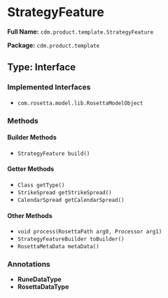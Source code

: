 # StrategyFeature

**Full Name:** `cdm.product.template.StrategyFeature`

**Package:** `cdm.product.template`

## Type: Interface

### Implemented Interfaces

- `com.rosetta.model.lib.RosettaModelObject`

### Methods

#### Builder Methods

- `StrategyFeature build()`

#### Getter Methods

- `Class getType()`
- `StrikeSpread getStrikeSpread()`
- `CalendarSpread getCalendarSpread()`

#### Other Methods

- `void process(RosettaPath arg0, Processor arg1)`
- `StrategyFeatureBuilder toBuilder()`
- `RosettaMetaData metaData()`

### Annotations

- **RuneDataType**
- **RosettaDataType**

